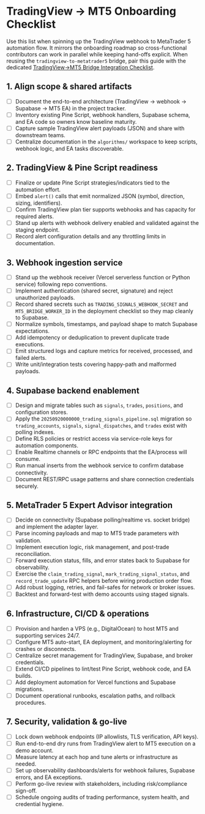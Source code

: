 # TradingView → MT5 Onboarding Checklist

Use this list when spinning up the TradingView webhook to MetaTrader 5
automation flow. It mirrors the onboarding roadmap so cross-functional
contributors can work in parallel while keeping hand-offs explicit. When reusing
the `tradingview-to-metatrader5` bridge, pair this guide with the dedicated
[TradingView→MT5 Bridge Integration Checklist](./TRADINGVIEW_TO_MT5_BRIDGE_CHECKLIST.md).

## 1. Align scope & shared artifacts

- [ ] Document the end-to-end architecture (TradingView → webhook → Supabase →
      MT5 EA) in the project tracker.
- [ ] Inventory existing Pine Script, webhook handlers, Supabase schema, and EA
      code so owners know baseline maturity.
- [ ] Capture sample TradingView alert payloads (JSON) and share with downstream
      teams.
- [ ] Centralize documentation in the `algorithms/` workspace to keep scripts,
      webhook logic, and EA tasks discoverable.

## 2. TradingView & Pine Script readiness

- [ ] Finalize or update Pine Script strategies/indicators tied to the
      automation effort.
- [ ] Embed `alert()` calls that emit normalized JSON (symbol, direction,
      sizing, identifiers).
- [ ] Confirm TradingView plan tier supports webhooks and has capacity for
      required alerts.
- [ ] Stand up alerts with webhook delivery enabled and validated against the
      staging endpoint.
- [ ] Record alert configuration details and any throttling limits in
      documentation.

## 3. Webhook ingestion service

- [ ] Stand up the webhook receiver (Vercel serverless function or Python
      service) following repo conventions.
- [ ] Implement authentication (shared secret, signature) and reject
      unauthorized payloads.
- [ ] Record shared secrets such as `TRADING_SIGNALS_WEBHOOK_SECRET` and
      `MT5_BRIDGE_WORKER_ID` in the deployment checklist so they map cleanly to
      Supabase.
- [ ] Normalize symbols, timestamps, and payload shape to match Supabase
      expectations.
- [ ] Add idempotency or deduplication to prevent duplicate trade executions.
- [ ] Emit structured logs and capture metrics for received, processed, and
      failed alerts.
- [ ] Write unit/integration tests covering happy-path and malformed payloads.

## 4. Supabase backend enablement

- [ ] Design and migrate tables such as `signals`, `trades`, `positions`, and
      configuration stores.
- [ ] Apply the `20250920000000_trading_signals_pipeline.sql` migration so
      `trading_accounts`, `signals`, `signal_dispatches`, and `trades` exist
      with polling indexes.
- [ ] Define RLS policies or restrict access via service-role keys for
      automation components.
- [ ] Enable Realtime channels or RPC endpoints that the EA/process will
      consume.
- [ ] Run manual inserts from the webhook service to confirm database
      connectivity.
- [ ] Document REST/RPC usage patterns and share connection credentials
      securely.

## 5. MetaTrader 5 Expert Advisor integration

- [ ] Decide on connectivity (Supabase polling/realtime vs. socket bridge) and
      implement the adapter layer.
- [ ] Parse incoming payloads and map to MT5 trade parameters with validation.
- [ ] Implement execution logic, risk management, and post-trade reconciliation.
- [ ] Forward execution status, fills, and error states back to Supabase for
      observability.
- [ ] Exercise the `claim_trading_signal`, `mark_trading_signal_status`, and
      `record_trade_update` RPC helpers before wiring production order flow.
- [ ] Add robust logging, retries, and fail-safes for network or broker issues.
- [ ] Backtest and forward-test with demo accounts using staged signals.

## 6. Infrastructure, CI/CD & operations

- [ ] Provision and harden a VPS (e.g., DigitalOcean) to host MT5 and supporting
      services 24/7.
- [ ] Configure MT5 auto-start, EA deployment, and monitoring/alerting for
      crashes or disconnects.
- [ ] Centralize secret management for TradingView, Supabase, and broker
      credentials.
- [ ] Extend CI/CD pipelines to lint/test Pine Script, webhook code, and EA
      builds.
- [ ] Add deployment automation for Vercel functions and Supabase migrations.
- [ ] Document operational runbooks, escalation paths, and rollback procedures.

## 7. Security, validation & go-live

- [ ] Lock down webhook endpoints (IP allowlists, TLS verification, API keys).
- [ ] Run end-to-end dry runs from TradingView alert to MT5 execution on a demo
      account.
- [ ] Measure latency at each hop and tune alerts or infrastructure as needed.
- [ ] Set up observability dashboards/alerts for webhook failures, Supabase
      errors, and EA exceptions.
- [ ] Perform go-live review with stakeholders, including risk/compliance
      sign-off.
- [ ] Schedule ongoing audits of trading performance, system health, and
      credential hygiene.
